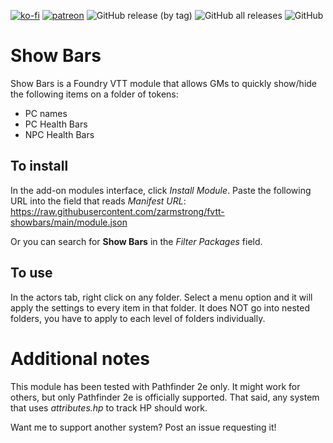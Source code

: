 [![ko-fi](https://img.shields.io/badge/-buy%20me%20a%20coffee-%23FF5E5B?style=plastic)](https://ko-fi.com/slate) [![patreon](https://img.shields.io/badge/-support%20me%20on%20patreon-%235C5C5C?style=plastic)](https://patreon.com/slatesfoundrystuff) ![GitHub release (by tag)](https://img.shields.io/github/downloads/zarmstrong/fvtt-showbars/ShowBars-0.1.1/total?style=plastic) ![GitHub all releases](https://img.shields.io/github/downloads/zarmstrong/fvtt-showbars/total?style=plastic) ![GitHub](https://img.shields.io/github/license/zarmstrong/fvtt-showbars?style=plastic)

# Show Bars

Show Bars is a Foundry VTT module that allows GMs to quickly show/hide the following items on a folder of tokens:
 - PC names
 - PC Health Bars
 - NPC Health Bars

 ## To install
 In the add-on modules interface, click *Install Module*.  Paste the following URL into the field that reads *Manifest URL*: https://raw.githubusercontent.com/zarmstrong/fvtt-showbars/main/module.json

 Or you can search for **Show Bars** in the *Filter Packages* field.

 ## To use
 In the actors tab, right click on any folder.  Select a menu option and it will apply the settings to every item in that folder. It does NOT go into nested folders, you have to apply to each level of folders individually. 

 # Additional notes

 This module has been tested with Pathfinder 2e only. It might work for others, but only Pathfinder 2e is officially supported.  That said, any system that uses *attributes.hp* to track HP should work.

 Want me to support another system?  Post an issue requesting it!